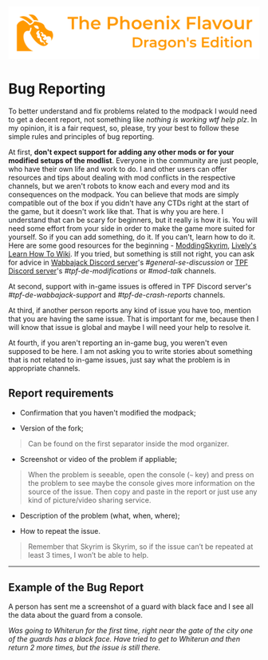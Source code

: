 ![image](images/Banner.webp)

# Bug Reporting

To better understand and fix problems related to the modpack I would need to get a decent report, not something like *nothing is working wtf help plz*. 
In my opinion, it is a fair request, so, please, try your best to follow these simple rules and principles of bug reporting.

At first, **don't expect support for adding any other mods or for your modified setups of the modlist**. Everyone in the community are just people, 
who have their own life and work to do. I and other users can offer resources and tips about dealing with mod conflicts in the respective channels, 
but we aren't robots to know each and every mod and its consequences on the modpack. You can believe that mods are simply compatible out of the box if 
you didn't have any CTDs right at the start of the game, but it doesn't work like that. That is why you are here. I understand that can be scary for beginners, 
but it really is how it is. You will need some effort from your side in order to make the game more suited for yourself. So if you can add something, do it. If you can't, 
learn how to do it. Here are some good resources for the beginning - [ModdingSkyrim](https://moddingskyrim.com/), 
[Lively's Learn How To Wiki](https://github.com/LivelyDismay/Learn-To-Mod/blob/main/Main.md). If you tried, but something is still not right, 
you can ask for advice in [Wabbajack Discord server](https://discord.gg/wabbajack)'s _#general-se-discussion_ or 
[TPF Discord server](https://discord.gg/m5kMrnHpwm)'s _#tpf-de-modifications_ or _#mod-talk_ channels.

At second, support with in-game issues is offered in TPF Discord server's _#tpf-de-wabbajack-support_ and _#tpf-de-crash-reports_ channels.

At third, if another person reports any kind of issue you have too, mention that you are having the same issue.
That is important for me, because then I will know that issue is global and maybe I will need your help to resolve it. 

At fourth, if you aren't reporting an in-game bug, you weren't even supposed to be here. 
I am not asking you to write stories about something that is not related to in-game issues, just say what the problem is in appropriate channels. 

## Report requirements

*   Confirmation that you haven't modified the modpack;

*   Version of the fork;
>   Can be found on the first separator inside the mod organizer.  

*   Screenshot or video of the problem if appliable;
>   When the problem is seeable, open the console (`~` key) and press on the problem to see maybe the console gives more information on the source of the issue.
    Then copy and paste in the report or just use any kind of picture/video sharing service.

*   Description of the problem (what, when, where);

*   How to repeat the issue.    
>   Remember that Skyrim is Skyrim, so if the issue can’t be repeated at least 3 times, I won’t be able to help.

---

## Example of the Bug Report

A person has sent me a screenshot of a guard with black face and I
see all the data about the guard from a console.

_Was going to Whiterun for the first time, right near the gate of the
city one of the guards has a black face. Have tried to get to Whiterun
and then return 2 more times, but the issue is still there._
